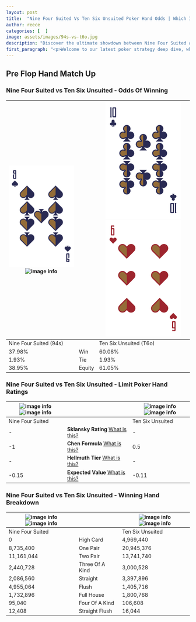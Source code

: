 ```yaml
---
layout: post
title:  "Nine Four Suited Vs Ten Six Unsuited Poker Hand Odds | Which Is The Better Hand In Poker? A Complete Guide"
author: reece
categories: [  ]
image: assets/images/94s-vs-t6o.jpg
description: "Discover the ultimate showdown between Nine Four Suited and Ten Six Unsuited in poker! Uncover the odds, strategies, and scenarios where one hand triumphs over the other. Get ready to up your poker game with this thrilling analysis."
first_paragraph: "<p>Welcome to our latest poker strategy deep dive, where we're pitting two distinct hands against each other in a high-stakes showdown: Nine Four Suited vs Ten Six Unsuited.</p><p>In the dynamic world of poker, every decision counts, and knowing which hand holds the upper hand is key to your success at the table.</p><p>In this article, we'll dissect these two hands, explore the scenarios where one dominates the other, and equip you with the knowledge to make strategic choices that can tip the odds in your favor.</p><p>Get ready to unravel the intriguing dynamics of these poker hands and elevate your game to new heights.</p>"
---
```




[comment]: # (sp0)

## Pre Flop Hand Match Up

<div class="table hand-ratings" markdown="1"> 



### Nine Four Suited vs Ten Six Unsuited - Odds Of Winning


    
| ![image info](assets/images/hand1/9.png) ![image info](assets/images/hand1/4s.png) |  | ![image info](assets/images/hand2/t.png) ![image info](assets/images/hand2/6o.png) |
| -------- | -------- | -------- |
| Nine Four Suited (94s) |  | Ten Six Unsuited (T6o) |
| 37.98% | Win | 60.08% |
| 1.93% | Tie | 1.93% |
| 38.95% | Equity | 61.05% |




[comment]: # (sp1)



### Nine Four Suited vs Ten Six Unsuited - Limit Poker Hand Ratings


    
| ![image info](https://www.riverpairs.com/assets/images/hand1/9.png) ![image info](https://www.riverpairs.com/assets/images/hand1/4s.png) |  | ![image info](https://www.riverpairs.com/assets/images/hand2/t.png) ![image info](https://www.riverpairs.com/assets/images/hand2/6o.png) |
| -------- | -------- | -------- |
| Nine Four Suited |  | Ten Six Unsuited |
| - | **Sklansky Rating** [What is this?](/sklansky-rating-explained) | - |
| -1 | **Chen Formula** [What is this?](/chen-formula-explained) | 0.5 |
| - | **Hellmuth Tier** [What is this?](/Hellmuth-tier-explained) | - |
| -0.15 | **Expected Value** [What is this?](/expected-value-explained) | -0.11 |




[comment]: # (sp2)



### Nine Four Suited vs Ten Six Unsuited - Winning Hand Breakdown


    
| ![image info](https://www.riverpairs.com/assets/images/hand1/9.png) ![image info](https://www.riverpairs.com/assets/images/hand1/4s.png) |  | ![image info](https://www.riverpairs.com/assets/images/hand2/t.png) ![image info](https://www.riverpairs.com/assets/images/hand2/6o.png) |
| -------- | -------- | -------- |
| Nine Four Suited |  | Ten Six Unsuited |
| 0 | High Card | 4,969,440 |
| 8,735,400 | One Pair | 20,945,376 |
| 11,161,044 | Two Pair | 13,741,740 |
| 2,440,728 | Three Of A Kind | 3,000,528 |
| 2,086,560 | Straight | 3,397,896 |
| 4,955,064 | Flush | 1,405,716 |
| 1,732,896 | Full House | 1,800,768 |
| 95,040 | Four Of A Kind | 106,608 |
| 12,408 | Straight Flush | 16,044 |




[comment]: # (sp3)



</div>

[comment]: # (sp4)



[comment]: # (sp5)

